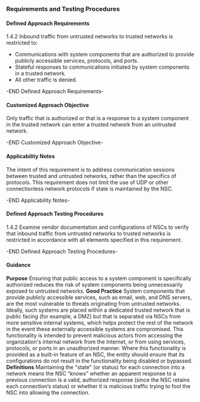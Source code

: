### Requirements and Testing Procedures

#### Defined Approach Requirements
1.4.2 Inbound traffic from untrusted networks to trusted networks is restricted to:
- Communications with system components that are authorized to provide publicly accessible services, protocols, and ports.
- Stateful responses to communications initiated by system components in a trusted network.
- All other traffic is denied.

-END Defined Approach Requirements- 
#### Customized Approach Objective
Only traffic that is authorized or that is a response to a system component in the trusted network can enter a trusted network from an untrusted network.

-END Customized Approach Objective- 
#### Applicability Notes
The intent of this requirement is to address communication sessions between trusted and untrusted networks, rather than the specifics of protocols.
This requirement does not limit the use of UDP or other connectionless network protocols if state is maintained by the NSC.

-END Applicability Notes- 
#### Defined Approach Testing Procedures
1.4.2 Examine vendor documentation and configurations of NSCs to verify that inbound traffic from untrusted networks to trusted networks is restricted in accordance with all elements specified in this requirement.

-END Defined Approach Testing Procedures- 
#### Guidance
**Purpose**
Ensuring that public access to a system component is specifically authorized reduces the risk of system components being unnecessarily exposed to untrusted networks.
**Good Practice**
System components that provide publicly accessible services, such as email, web, and DNS servers, are the most vulnerable to threats originating from untrusted networks.
Ideally, such systems are placed within a dedicated trusted network that is public facing (for example, a DMZ) but that is separated via NSCs from more sensitive internal systems, which helps protect the rest of the network in the event these externally accessible systems are compromised. This functionality is intended to prevent malicious actors from accessing the organization's internal network from the Internet, or from using services, protocols, or ports in an unauthorized manner.
Where this functionality is provided as a built-in feature of an NSC, the entity should ensure that its configurations do not result in the functionality being disabled or bypassed.
**Definitions**
Maintaining the "state" (or status) for each connection into a network means the NSC “knows” whether an apparent response to a previous connection is a valid, authorized response (since the NSC retains each connection’s status) or whether it is malicious traffic trying to fool the NSC into allowing the connection.